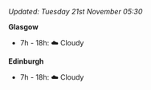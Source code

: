 *Updated: Tuesday 21st November 05:30*

**Glasgow**

* 7h - 18h: :cloud: Cloudy

**Edinburgh**

* 7h - 18h: :cloud: Cloudy
